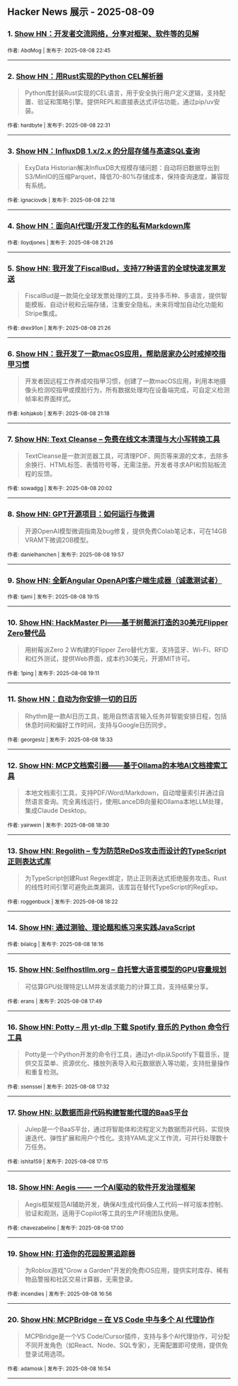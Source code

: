 ## Hacker News 展示 - 2025-08-09


### 1. [Show HN：开发者交流网络，分享对框架、软件等的见解](https://news.ycombinator.com/item?id=44842466)

<sub>作者: AbdMog | 发布于: 2025-08-08 22:45</sub>

---

### 2. [Show HN：用Rust实现的Python CEL解析器](https://news.ycombinator.com/item?id=44842368)
> Python库封装Rust实现的CEL语言，用于安全执行用户定义逻辑，支持配置、验证和策略引擎。提供REPL和直接表达式评估功能，通过pip/uv安装。

<sub>作者: hardbyte | 发布于: 2025-08-08 22:31</sub>

---

### 3. [Show HN：InfluxDB 1.x/2.x 的分层存储与高速SQL查询](https://news.ycombinator.com/item?id=44842265)
> ExyData Historian解决InfluxDB大规模存储问题：自动将旧数据导出到S3/MinIO的压缩Parquet，降低70-80%存储成本，保持查询速度，兼容现有系统。

<sub>作者: ignaciovdk | 发布于: 2025-08-08 22:18</sub>

---

### 4. [Show HN：面向AI代理/开发工作的私有Markdown库](https://news.ycombinator.com/item?id=44841854)

<sub>作者: lloydjones | 发布于: 2025-08-08 21:26</sub>

---

### 5. [Show HN: 我开发了FiscalBud，支持77种语言的全球快速发票发送](https://news.ycombinator.com/item?id=44841852)
> FiscalBud是一款简化全球发票处理的工具，支持多币种、多语言，提供智能模板、自动计税和云端存储，注重安全隐私，未来将增加自动化功能和Stripe集成。

<sub>作者: drex91on | 发布于: 2025-08-08 21:26</sub>

---

### 6. [Show HN：我开发了一款macOS应用，帮助居家办公时戒掉咬指甲习惯](https://news.ycombinator.com/item?id=44841782)
> 开发者因远程工作养成咬指甲习惯，创建了一款macOS应用，利用本地摄像头检测咬指甲或摸脸行为，所有数据处理均在设备端完成，可自定义检测帧率和界面样式。

<sub>作者: kohjakob | 发布于: 2025-08-08 21:18</sub>

---

### 7. [Show HN: Text Cleanse – 免费在线文本清理与大小写转换工具](https://news.ycombinator.com/item?id=44841071)
> TextCleanse是一款浏览器工具，可清理PDF、网页等来源的文本，去除多余换行、HTML标签、表情符号等，无需注册。开发者寻求API和剪贴板流程的反馈。

<sub>作者: sowadgg | 发布于: 2025-08-08 20:02</sub>

---

### 8. [Show HN: GPT开源项目：如何运行与微调](https://news.ycombinator.com/item?id=44841031)
> 开源OpenAI模型微调指南及bug修复，提供免费Colab笔记本，可在14GB VRAM下微调20B模型。

<sub>作者: danielhanchen | 发布于: 2025-08-08 19:57</sub>

---

### 9. [Show HN: 全新Angular OpenAPI客户端生成器（诚邀测试者）](https://news.ycombinator.com/item?id=44840605)

<sub>作者: tjami | 发布于: 2025-08-08 19:15</sub>

---

### 10. [Show HN: HackMaster Pi——基于树莓派打造的30美元Flipper Zero替代品](https://news.ycombinator.com/item?id=44840574)
> 用树莓派Zero 2 W构建的Flipper Zero替代方案，支持蓝牙、Wi-Fi、RFID和红外测试，提供Web界面，成本约30美元，开源MIT许可。

<sub>作者: 1ping | 发布于: 2025-08-08 19:11</sub>

---

### 11. [Show HN：自动为你安排一切的日历](https://news.ycombinator.com/item?id=44840179)
> Rhythm是一款AI日历工具，能用自然语言输入任务并智能安排日程，包括休息时间和偏好工作时间，支持与Google日历同步。

<sub>作者: georgeslz | 发布于: 2025-08-08 18:33</sub>

---

### 12. [Show HN: MCP文档索引器——基于Ollama的本地AI文档搜索工具](https://news.ycombinator.com/item?id=44840145)
> 本地文档索引工具，支持PDF/Word/Markdown，自动增量索引并通过自然语言查询。完全离线运行，使用LanceDB向量和Ollama本地LLM处理，集成Claude Desktop。

<sub>作者: yairwein | 发布于: 2025-08-08 18:30</sub>

---

### 13. [Show HN: Regolith – 专为防范ReDoS攻击而设计的TypeScript正则表达式库](https://news.ycombinator.com/item?id=44840052)
> 为TypeScript创建Rust Regex绑定，防止正则表达式拒绝服务攻击。Rust的线性时间引擎可避免此类漏洞，该库旨在替代TypeScript的RegExp。

<sub>作者: roggenbuck | 发布于: 2025-08-08 18:22</sub>

---

### 14. [Show HN: 通过测验、理论题和练习来实践JavaScript](https://news.ycombinator.com/item?id=44839987)

<sub>作者: bilalcg | 发布于: 2025-08-08 18:16</sub>

---

### 15. [Show HN: Selfhostllm.org – 自托管大语言模型的GPU容量规划](https://news.ycombinator.com/item?id=44839717)
> 可估算GPU处理特定LLM并发请求能力的计算工具，支持结果分享。

<sub>作者: erans | 发布于: 2025-08-08 17:49</sub>

---

### 16. [Show HN: Potty – 用 yt-dlp 下载 Spotify 音乐的 Python 命令行工具](https://news.ycombinator.com/item?id=44839573)
> Potty是一个Python开发的命令行工具，通过yt-dlp从Spotify下载音乐，提供交互菜单、资源优化、播放列表导入和元数据嵌入等功能，支持批量操作和重复检测。

<sub>作者: ssenssei | 发布于: 2025-08-08 17:32</sub>

---

### 17. [Show HN: 以数据而非代码构建智能代理的BaaS平台](https://news.ycombinator.com/item?id=44839402)
> Julep是一个BaaS平台，通过将智能体和流程定义为数据而非代码，实现快速迭代、弹性扩展和用户个性化。支持YAML定义工作流，可并行处理数十万任务。

<sub>作者: ishita159 | 发布于: 2025-08-08 17:15</sub>

---

### 18. [Show HN: Aegis —— 一个AI驱动的软件开发治理框架](https://news.ycombinator.com/item?id=44839259)
> Aegis框架规范AI辅助开发，确保AI生成代码像人工代码一样可版本控制、验证和观测，适用于Copilot等工具的生产环境团队使用。

<sub>作者: chavezabelino | 发布于: 2025-08-08 17:00</sub>

---

### 19. [Show HN: 打造你的花园股票追踪器](https://news.ycombinator.com/item?id=44839224)
> 为Roblox游戏"Grow a Garden"开发的免费iOS应用，提供实时库存、稀有物品警报和社区交易计算器，无需登录。

<sub>作者: incendies | 发布于: 2025-08-08 16:56</sub>

---

### 20. [Show HN: MCPBridge – 在 VS Code 中与多个 AI 代理协作](https://news.ycombinator.com/item?id=44839195)
> MCPBridge是一个VS Code/Cursor插件，支持与多个AI代理协作，可分配不同开发角色（如React、Node、SQL专家），无需配置即可使用，提供免登录试用选项。

<sub>作者: adamosk | 发布于: 2025-08-08 16:54</sub>

---
